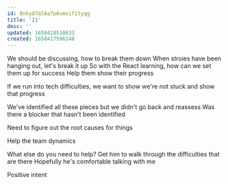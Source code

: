 ```yaml
---
id: 8nhyd7ql6a7p6umxifityqg
title: '21'
desc: ''
updated: 1658418510633
created: 1658417596148
---
```


We should be discussing, how to break them down
When stroies have been hanging out, let's break it up 
So with the React learning, how can we set them up for success
Help them show their progress

If we run into tech difficulties, we want to show we're not stuck and show that progress

We've identified all these pieces but we didn't go back and reassess
Was there a blocker that hasn't been identified

Need to figure out the root causes for things

Help the team dynamics 

What else do you need to help? 
Get him to walk through the difficulties that are there
Hopefully he's comfortable talking with me

Positive intent